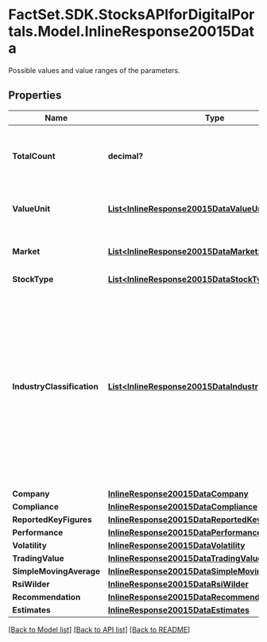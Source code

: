 # FactSet.SDK.StocksAPIforDigitalPortals.Model.InlineResponse20015Data
Possible values and value ranges of the parameters. 

## Properties

Name | Type | Description | Notes
------------ | ------------- | ------------- | -------------
**TotalCount** | **decimal?** | Number of notations that satisfy the request parameters, hence have been used to retrieve the possible values and value ranges. | [optional] 
**ValueUnit** | [**List&lt;InlineResponse20015DataValueUnit&gt;**](InlineResponse20015DataValueUnit.md) | List of value unit identifiers. See endpoint &#x60;/basic/valueUnit/list&#x60; for possible values. | [optional] 
**Market** | [**List&lt;InlineResponse20015DataMarket&gt;**](InlineResponse20015DataMarket.md) | List of market identifiers. See endpoint &#x60;/basic/market/list&#x60; for possible values. | [optional] 
**StockType** | [**List&lt;InlineResponse20015DataStockType&gt;**](InlineResponse20015DataStockType.md) | List of stock types. | [optional] 
**IndustryClassification** | [**List&lt;InlineResponse20015DataIndustryClassification&gt;**](InlineResponse20015DataIndustryClassification.md) | Lists of categories of the industry classification. Here, an industry is a category from any level of category system FactSet Revere Business Industry Classification System (RBICS). Starting with the most coarse level (one), for each level of the category system, the list of categories of the stocks, matching the parameters, is returned. See endpoint &#x60;/category/listBySystem&#x60; with &#x60;id&#x3D;48&#x60; for possible values. | [optional] 
**Company** | [**InlineResponse20015DataCompany**](InlineResponse20015DataCompany.md) |  | [optional] 
**Compliance** | [**InlineResponse20015DataCompliance**](InlineResponse20015DataCompliance.md) |  | [optional] 
**ReportedKeyFigures** | [**InlineResponse20015DataReportedKeyFigures**](InlineResponse20015DataReportedKeyFigures.md) |  | [optional] 
**Performance** | [**InlineResponse20015DataPerformance**](InlineResponse20015DataPerformance.md) |  | [optional] 
**Volatility** | [**InlineResponse20015DataVolatility**](InlineResponse20015DataVolatility.md) |  | [optional] 
**TradingValue** | [**InlineResponse20015DataTradingValue**](InlineResponse20015DataTradingValue.md) |  | [optional] 
**SimpleMovingAverage** | [**InlineResponse20015DataSimpleMovingAverage**](InlineResponse20015DataSimpleMovingAverage.md) |  | [optional] 
**RsiWilder** | [**InlineResponse20015DataRsiWilder**](InlineResponse20015DataRsiWilder.md) |  | [optional] 
**Recommendation** | [**InlineResponse20015DataRecommendation**](InlineResponse20015DataRecommendation.md) |  | [optional] 
**Estimates** | [**InlineResponse20015DataEstimates**](InlineResponse20015DataEstimates.md) |  | [optional] 

[[Back to Model list]](../README.md#documentation-for-models) [[Back to API list]](../README.md#documentation-for-api-endpoints) [[Back to README]](../README.md)

